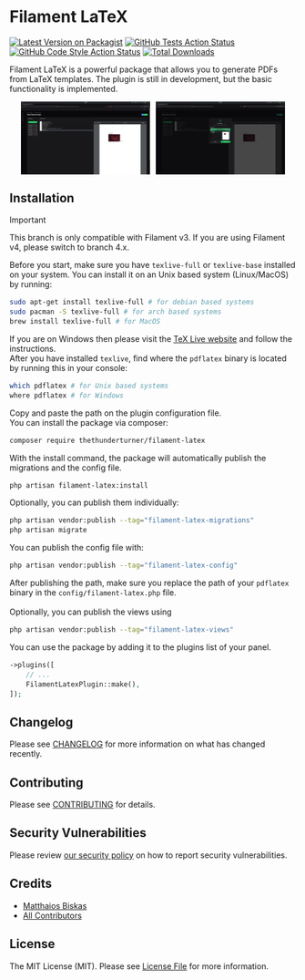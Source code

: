 # Filament LaTeX

[![Latest Version on Packagist](https://img.shields.io/packagist/v/thethunderturner/filament-latex.svg?style=flat-square)](https://packagist.org/packages/thethunderturner/filament-latex)
[![GitHub Tests Action Status](https://img.shields.io/github/actions/workflow/status/thethunderturner/filament-latex/run-tests.yml?branch=main&label=tests&style=flat-square)](https://github.com/thethunderturner/filament-latex/actions?query=workflow%3Arun-tests+branch%3Amain)
[![GitHub Code Style Action Status](https://img.shields.io/github/actions/workflow/status/thethunderturner/filament-latex/fix-php-code-styling.yml?branch=main&label=code%20style&style=flat-square)](https://github.com/thethunderturner/filament-latex/actions?query=workflow%3A"Fix+PHP+code+styling"+branch%3Amain)
[![Total Downloads](https://img.shields.io/packagist/dt/thethunderturner/filament-latex.svg?style=flat-square)](https://packagist.org/packages/thethunderturner/filament-latex)

Filament LaTeX is a powerful package that allows you to generate PDFs from LaTeX templates. The plugin is still in development, but the basic functionality is implemented.
<div style="display: flex; align-items: center; justify-content: center;">
    <img src="assets/filament-latex.png" alt="Filament LaTeX" style="margin-right: 10px; width: 45%;">
    <img src="assets/filament-latex-upload.png" alt="Filament LaTeX Upload" style="width: 45%;">
</div>

## Installation
> [!IMPORTANT]
> This branch is only compatible with Filament v3. If you are using Filament v4, please switch to branch 4.x.

Before you start, make sure you have `texlive-full` or `texlive-base` installed on your system. You can install it on an Unix based system (Linux/MacOS) by running:
```bash
sudo apt-get install texlive-full # for debian based systems
sudo pacman -S texlive-full # for arch based systems
brew install texlive-full # for MacOS
```
If you are on Windows then please visit the [TeX Live website](https://tug.org/texlive/windows.html) and follow the instructions. \
After you have installed `texlive`, find where the `pdflatex` binary is located by running this in your console:
```bash
which pdflatex # for Unix based systems
where pdflatex # for Windows
```
Copy and paste the path on the plugin configuration file. <br>
You can install the package via composer:
```bash
composer require thethunderturner/filament-latex
```

With the install command, the package will automatically publish the migrations and the config file.
```bash
php artisan filament-latex:install
```

Optionally, you can publish them individually:

```bash
php artisan vendor:publish --tag="filament-latex-migrations"
php artisan migrate
```

You can publish the config file with:

```bash
php artisan vendor:publish --tag="filament-latex-config"
```
After publishing the path, make sure you replace the path of your `pdflatex` binary in the `config/filament-latex.php` file. \
\
Optionally, you can publish the views using

```bash
php artisan vendor:publish --tag="filament-latex-views"
```

You can use the package by adding it to the plugins list of your panel.
```php
->plugins([
    // ...
    FilamentLatexPlugin::make(),
]);
```

## Changelog

Please see [CHANGELOG](CHANGELOG.md) for more information on what has changed recently.

## Contributing

Please see [CONTRIBUTING](.github/CONTRIBUTING.md) for details.

## Security Vulnerabilities

Please review [our security policy](../../security/policy) on how to report security vulnerabilities.

## Credits

- [Matthaios Biskas](https://github.com/thethunderturner)
- [All Contributors](../../contributors)

## License

The MIT License (MIT). Please see [License File](LICENSE.md) for more information.
